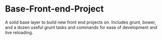 Base-Front-end-Project
======================

A solid base layer to build new front end projects on. Includes grunt, bower, and a dozen useful grunt tasks and commands for ease of development and live reloading.
